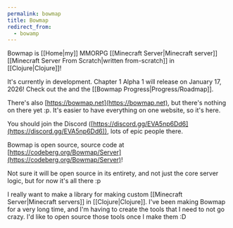```yaml
---
permalink: bowmap
title: Bowmap
redirect_from:
  - bowamp
---
```


Bowmap is [[Home|my]] MMORPG [[Minecraft Server|Minecraft server]] [[Minecraft Server From Scratch|written from-scratch]] in [[Clojure|Clojure]]!

It's currently in development. Chapter 1 Alpha 1 will release on January 17, 2026! Check out the and the [[Bowmap Progress|Progress/Roadmap]].

There's also [https://bowmap.net](https://bowmap.net), but there's nothing on there yet :p. It's easier to have everything on one website, so it's here.

You should join the Discord ([https://discord.gg/EVA5np6Dd6](https://discord.gg/EVA5np6Dd6)), lots of epic people there.

Bowmap is open source, source code at [https://codeberg.org/Bowmap/Server](https://codeberg.org/Bowmap/Server)!

Not sure it will be open source in its entirety, and not just the core server logic, but for now it's all there :p

I really want to make a library for making custom [[Minecraft Server|Minecraft servers]] in [[Clojure|Clojure]]. I've been making Bowmap for a very long time, and I'm having to create the tools that I need to not go crazy. I'd like to open source those tools once I make them :D

